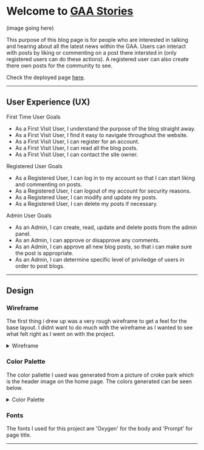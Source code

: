 # Welcome to **[GAA Stories](https://p4-gaa-stories.herokuapp.com/)**

(image going here)

This purpose of this blog page is for people who are interested in talking and hearing about all the latest news within the GAA. Users can interact with posts by liking or commenting on a post there intersted in (only registered users can do these actions). A registered user can also create there own posts for the community to see.

Check the deployed page [here](https://p4-gaa-stories.herokuapp.com/).

***

## User Experience (UX)

First Time User Goals

* As a First Visit User, I understand the purpose of the blog straight away.
* As a First Visit User, I find it easy to navigate throughout the website.
* As a First Visit User, I can register for an account.
* As a First Visit User, I can read all the blog posts.
* As a First Visit User, I can contact the site owner.

Registered User Goals

* As a Registered User, I can log in to my account so that I can start liking and commenting on posts.
* As a Registered User, I can logout of my account for security reasons.
* As a Registered User, I can modify and update my posts.
* As a Registered User, I can delete my posts if necessary.

Admin User Goals

* As an Admin, I can create, read, update and delete posts from the admin panel.
* As an Admin, I can approve or disapprove any comments.
* As an Admin, I can approve all new blog posts, so that i can make sure the post is appropriate.
* As an Admin, I can determine specific level of priviledge of users in order to post blogs.

***

## Design 

### Wireframe
The first thing i drew up was a very rough wireframe to get a feel for the base layout. I didnt want to do much with the wireframe as I wanted to see what felt right as I went on with the project. 

<details>
<summary>Wireframe</summary>

![Wireframe](media/images/Wireframe.png)
</details>

### Color Palette

The color pallette I used was generated from a picture of croke park which is the header image on the home page. The colors generated can be seen below.

<details>
<summary>Color Palette</summary>

![Color palette](media/images/Color%20palette.png)
</details>

### Fonts

The fonts I used for this project are 'Oxygen' for the body and 'Prompt' for page title.

***

